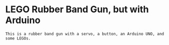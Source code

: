# LEGO Rubber Band Gun, but with Arduino
    This is a rubber band gun with a servo, a button, an Arduino UNO, and some LEGOs.
